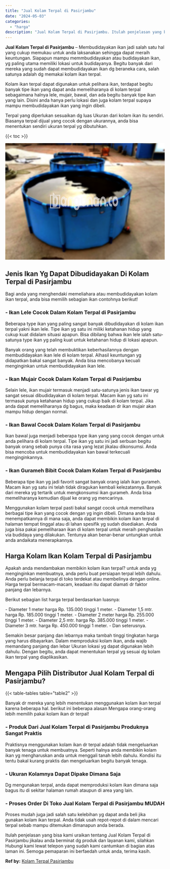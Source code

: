 ```yaml
---
title: "Jual Kolam Terpal di Pasirjambu"
date: "2024-05-03"
categories: 
  - "harga"
description: "Jual Kolam Terpal di Pasirjambu. Itulah penjelasan yang bisa kami uraikan tentang Jual Kolam Terpal di Pasirjambu jikalau anda berminat dg produk dan layanan..."
---
```


**Jual Kolam Terpal di Pasirjambu** – Membudidayakan ikan jadi salah satu hal yang cukup memukau untuk anda laksanakan sehingga dapat meraih keuntungan. Siapapun mampu memmbudidayakan atau budidayakan ikan, yg paling utama memiliki lokasi untuk budidayanya. Begitu banyak dari mereka yang sudah dapat membudidayakan ikan dg beraneka cara, salah satunya adalah dg memakai kolam ikan terpal.

Kolam ikan terpal dapat digunakan untuk pelihara ikan, terdapat begitu banyak tipe ikan yang dapat anda memeliharanya di kolam terpal sebagaimana halnya lele, mujair, bawal, dan ada begitu banyak tipe ikan yang lain. Disini anda hanya perlu lokasi dan juga kolam terpal supaya mampu membudidayakan ikan yang ingin dibeli.

Terpal yang diperlukan sesuaikan dg luas Ukuran dari kolam ikan itu sendiri. Biasanya terpal dijual yang cocok dengan ukurannya, anda bisa menentukan sendiri ukuran terpal yg dibutuhkan.

{{< toc >}}

![Jual Kolam Terpal di Pasirjambu](/images/jual-kolam-terpal-18.png)

## Jenis Ikan Yg Dapat Dibudidayakan Di Kolam Terpal di Pasirjambu

Bagi anda yang menghendaki memeliahara atau membudidayakan kolam ikan terpal, anda bisa memilih sebagian ikan contohnya berikut!

### \- Ikan Lele Cocok Dalam Kolam Terpal di Pasirjambu

Beberapa type ikan yang paling sangat banyak dibudidayakan di kolam ikan terpal yakni ikan lele. Tipe ikan yg satu ini miliki ketahanan hidup yang cukup kuat didalam situasi apapun. Bisa dibilang bahwa ikan lele ialah satu-satunya type ikan yg paling kuat untuk ketahanan hidup di lokasi apapun.

Banyak orang yang telah membuktikan keberhasilannya dengan membudidayakan ikan lele di kolam terpal. Alhasil keuntungan yg didapatkan bakal sangat banyak. Anda bisa mencobanya kecuali menginginkan untuk membudidayakan ikan lele.

### \- Ikan Mujair Cocok Dalam Kolam Terpal di Pasirjambu

Selain lele, ikan mujair termasuk menjadi satu-satunya jenis ikan tawar yg sangat sesuai dibudidayakan di kolam terpal. Macam ikan yg satu ini termasuk punya ketahanan hidup yang cukup baik di kolam terpal. Jika anda dapat memeliharanya dg bagus, maka keadaan dr ikan mujair akan mampu hidup dengan normal.

### \- Ikan Bawal Cocok Dalam Kolam Terpal di Pasirjambu

Ikan bawal juga menjadi beberapa type ikan yang yang cocok dengan untuk anda pelihara di kolam terpal. Tipe ikan yg satu ini jadi serbuan begitu banyak orang sebab punya cita rasa yang lezat jikalau dikonsumsi. Anda bisa mencoba untuk membudidayakan kan bawal terkecuali menginginkannya.

### \- Ikan Gurameh Bibit Cocok Dalam Kolam Terpal di Pasirjambu

Beberapa tipe ikan yg jadi favorit sangat banyak orang ialah ikan gurameh. Macam ikan yg satu ini telah tidak diragukan kembali kelezatannya. Banyak dari mereka yg tertarik untuk mengkonsumsi ikan gurameh. Anda bisa memeliharanya kemudian dijual ke orang yg mencarinya.

Menggunakan kolam terpal pasti bakal sangat cocok untuk memelihara berbagai tipe ikan yang cocok dengan yg ingin dibeli. Dimana anda bisa menempatkannya di mana saja, anda dapat membikin kolam ikan terpal di halaman tempat tinggal atau di lahan spesifik yg sudah disediakan. Anda juga bisa pakai pemeliharaan ikan di kolam terpal untuk meraih penghasilan via budidaya yang dilakukan. Tentunya akan benar-benar untungkan untuk anda andaikata menerapkannya.

## Harga Kolam Ikan Kolam Terpal di Pasirjambu

Apakah anda mendambakan membikin kolam ikan terpal? untuk anda yg menginginkan membuatnya, anda perlu buat persiapan terpal lebih dahulu. Anda perlu belanja terpal di toko terdekat atau membelinya dengan online. Harga terpal bermacam-macam, keadaan itu dapat diamati dr faktor panjang dan lebarnya.

Berikut sebagian list harga terpal berdasarkan luasnya:

\- Diameter 1 meter harga Rp. 135.000 tinggi 1 meter. - Diameter 1,5 mtr. harga Rp. 185.000 tinggi 1 meter. - Diameter 2 meter harga Rp. 255.000 tinggi 1 meter. - Diameter 2,5 mtr. harga Rp. 385.000 tinggi 1 meter. - Diameter 3 mtr. harga Rp. 450.000 tinggi 1 meter. - Dan seterusnya.

Semakin besar panjang dan lebarnya maka tambah tinggi tingkatan harga yang harus dibayarkan. Dalam memproduksi kolam ikan, anda wajib memandang panjang dan lebar Ukuran lokasi yg dapat digunakan lebih dahulu. Dengan begitu, anda dapat menentukan terpal yg sesuai dg kolam ikan terpal yang diaplikasikan.

## Mengapa Pilih Distributor Jual Kolam Terpal di Pasirjambu?

{{< table-tables table="table2" >}}

Banyak dr mereka yang lebih menentukan menggunakan kolam ikan terpal karena beberapa hal. berikut ini beberapa alasan Mengapa orang-orang lebih memilih pakai kolam ikan dr terpal!

### \- Produk Dari Jual Kolam Terpal di Pasirjambu Produknya Sangat Praktis

Praktisnya menggunakan kolam ikan dr terpal adalah tidak mengeluarkan banyak tenaga untuk membuatnya. Seperti halnya anda membikin kolam ikan yg mengharuskan anda untuk menggali tanah lebih dahulu. Kondisi itu tentu bakal kurang praktis dan mengeluarkan begitu banyak tenaga.

### \- Ukuran Kolamnya Dapat Dipake Dimana Saja

Dg mengunakan terpal, anda dapat memproduksi kolam ikan dimana saja bagus itu di sekitar halaman rumah ataupun di area yang lain.

### \- Proses Order Di Toko Jual Kolam Terpal di Pasirjambu MUDAH

Proses mudah juga jadi salah satu kelebihan yg dapat anda beli jika gunakan kolam ikan terpal. Anda tidak usah repot-repot di dalam mencari terpal sebab mampu ditemukan dimanapun anda berada.

Itulah penjelasan yang bisa kami uraikan tentang Jual Kolam Terpal di Pasirjambu jikalau anda berminat dg produk dan layanan kami, silahkan Hubungi kami lewat telepon yang sudah kami cantumkan di bagian atas laman ini. Semoga pemaparan ini berfaedah untuk anda, terima kasih.

**Ref by:** [Kolam Terpal Pasirjambu](https://id.wikipedia.org/wiki/Kolam)
